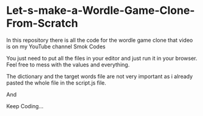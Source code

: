 # Let-s-make-a-Wordle-Game-Clone-From-Scratch
In this repository there is all the code for the wordle game clone that video is on my YouTube channel Smok Codes 

You just need to put all the files in your editor and just run it in your browser.
Feel free to mess with the values and everything.

The dictionary and the target words file are not very important as i already pasted the whole file in the script.js file.

And

Keep Coding...
